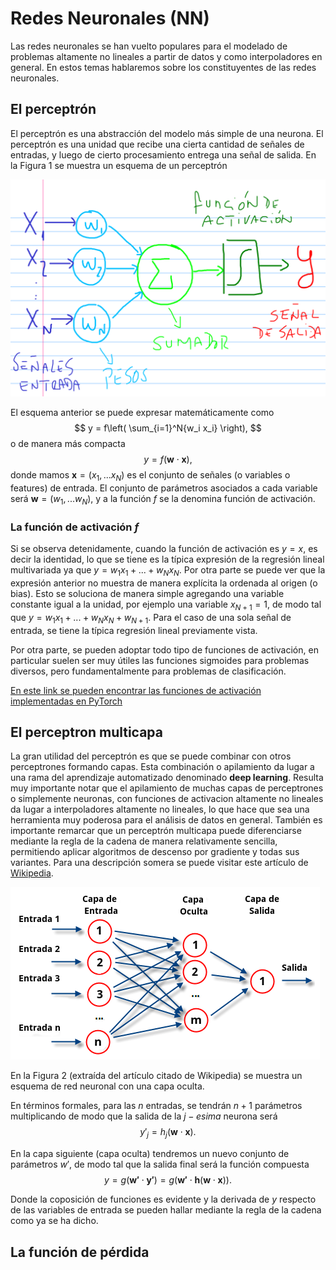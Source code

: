 # Redes Neuronales (NN)

Las redes neuronales se han vuelto populares para el modelado de problemas altamente no lineales a partir de datos y como interpoladores en general. En estos temas hablaremos sobre los constituyentes de las redes neuronales.

## El perceptrón

El perceptrón es una abstracción del modelo más simple de una neurona. El perceptrón es una unidad que recibe una cierta cantidad de señales de entradas, y luego de cierto procesamiento entrega una señal de salida.
En la Figura 1 se muestra un esquema de un perceptrón

![Figura 1: Esquema de un perceptrón](perceptron.png)

El esquema anterior se puede expresar matemáticamente como
$$
y = f\left( \sum_{i=1}^N{w_i x_i} \right),
$$
o de manera más compacta
$$
y = f\left( \mathbf{w}\cdot\mathbf{x} \right),
$$
donde mamos $\mathbf{x} = (x_1,...x_N)$ es el conjunto de señales (o variables o features) de entrada. El conjunto de parámetros asociados a cada variable será $\mathbf{w} = (w_1,...w_N)$, y a la función $f$ se la denomina función de activación.

### La función de activación $f$
Si se observa detenidamente, cuando la función de activación es $y=x$, es decir la identidad, lo que se tiene es la típica expresión de la regresión lineal multivariada ya que $y = w_1 x_1 + ...+ w_N x_N$. Por otra parte se puede ver que la expresión anterior no muestra de manera explícita la ordenada al origen (o bias). Esto se soluciona de manera simple agregando una variable constante igual a la unidad, por ejemplo una variable $x_{N+1} = 1$, de modo tal que $y = w_1 x_1 + ...+ w_N x_N + w_{N+1}$. Para el caso de una sola señal de entrada, se tiene la típica regresión lineal previamente vista.

Por otra parte, se pueden adoptar todo tipo de funciones de activación, en particular suelen ser muy útiles las funciones sigmoides para problemas diversos, pero fundamentalmente para problemas de clasificación.

[En este link se pueden encontrar las funciones de activación implementadas en PyTorch](https://pytorch.org/docs/stable/nn.html)


## El perceptron multicapa


La gran utilidad del perceptrón es que se puede combinar con otros perceptrones formando capas. Esta combinación o apilamiento da lugar a una rama del aprendizaje automatizado denominado __deep learning__. Resulta muy importante notar que el apilamiento de muchas capas de perceptrones o simplemente neuronas, con funciones de activacion altamente no lineales da lugar a interpoladores altamente no lineales, lo que hace que sea una herramienta muy poderosa para el análisis de datos en general. También es importante remarcar que un perceptrón multicapa puede diferenciarse mediante la regla de la cadena de manera relativamente sencilla, permitiendo aplicar algoritmos de descenso por gradiente y todas sus variantes. Para una descripción somera se puede visitar este artículo de [Wikipedia](https://es.wikipedia.org/wiki/Perceptr%C3%B3n_multicapa).

![Figura 2: perceptron multicapa](./RedNeuronalArtificial.png)

En la Figura 2 (extraída del artículo citado de Wikipedia) se muestra un esquema de red neuronal con una capa oculta.

En términos formales, para las $n$ entradas, se tendrán $n+1$ parámetros multiplicando de modo que la salida de la $j-esima$ neurona será
$$
y'_j = h_j(\mathbf{w}\cdot\mathbf{x}).
$$

En la capa siguiente (capa oculta) tendremos un nuevo conjunto de parámetros $w'$, de modo tal que la salida final será la función compuesta
$$
y = g(\mathbf{w'}\cdot\mathbf{y'}) =g(\mathbf{w'}\cdot\mathbf{h}(\mathbf{w}\cdot\mathbf{x})).
$$

Donde la coposición de funciones es evidente y la derivada de $y$ respecto de las variables de entrada se pueden hallar mediante la regla de la cadena como ya se ha dicho.

## La función de pérdida